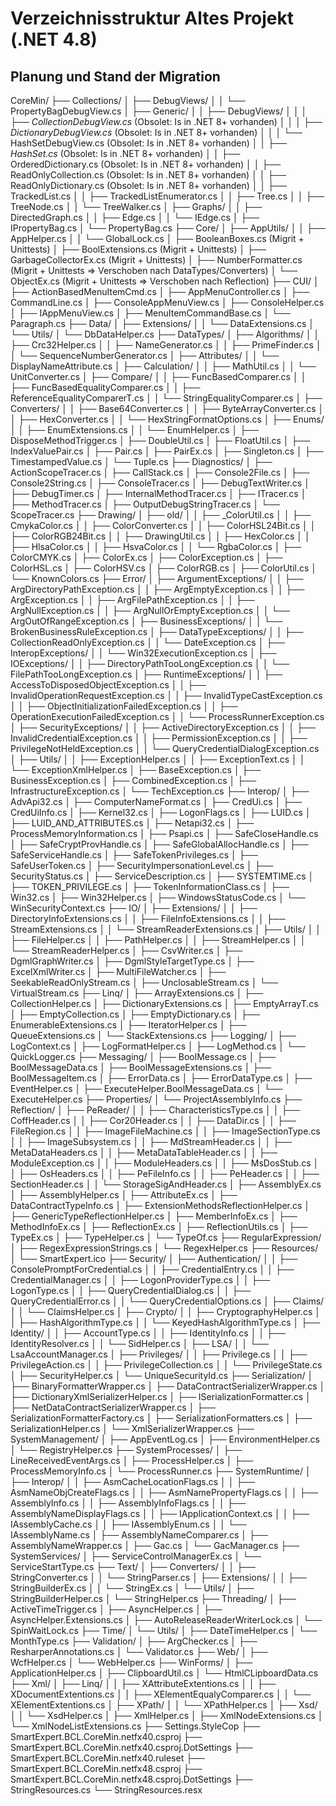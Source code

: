# Verzeichnisstruktur Altes Projekt (.NET 4.8)

## Planung und Stand der Migration

CoreMin/
├── Collections/
│   ├── DebugViews/
│   │   └── PropertyBagDebugView.cs
│   ├── Generic/
│   │   ├── DebugViews/
│   │   │   ├── _CollectionDebugView.cs_ (Obsolet: Is in .NET 8+ vorhanden)
│   │   │   ├── _DictionaryDebugView.cs_ (Obsolet: Is in .NET 8+ vorhanden)
│   │   │   └── HashSetDebugView.cs (Obsolet: Is in .NET 8+ vorhanden)
│   │   ├── _HashSet.cs_ (Obsolet: Is in .NET 8+ vorhanden)
│   │   ├── OrderedDictionary.cs (Obsolet: Is in .NET 8+ vorhanden)
│   │   ├── ReadOnlyCollection.cs (Obsolet: Is in .NET 8+ vorhanden)
│   │   ├── ReadOnlyDictionary.cs (Obsolet: Is in .NET 8+ vorhanden)
│   │   ├── TrackedList.cs
│   │   ├── TrackedListEnumerator.cs
│   │   ├── Tree.cs
│   │   ├── TreeNode.cs
│   │   └── TreeWalker.cs
│   ├── Graphs/
│   │   ├── DirectedGraph.cs
│   │   ├── Edge.cs
│   │   └── IEdge.cs
│   ├── IPropertyBag.cs
│   └── PropertyBag.cs
├── Core/
│   ├── AppUtils/
│   │   ├── AppHelper.cs
│   │   └── GlobalLock.cs
│   ├── BooleanBoxes.cs (Migrit + Unittests)
│   ├── BoolExtensions.cs (Migrit + Unittests)
│   ├── GarbageCollectorEx.cs (Migrit + Unittests)
│   ├── NumberFormatter.cs (Migrit + Unittests => Verschoben nach DataTypes/Converters)
│   └── ObjectEx.cs (Migrit + Unittests => Verschoben nach Reflection)
├── CUI/
│   ├── ActionBasedMenuItemCmd.cs
│   ├── AppMenuController.cs
│   ├── CommandLine.cs
│   ├── ConsoleAppMenuView.cs
│   ├── ConsoleHelper.cs
│   ├── IAppMenuView.cs
│   ├── MenuItemCommandBase.cs
│   └── Paragraph.cs
├── Data/
│   ├── Extensions/
│   │   └── DataExtensions.cs
│   └── Utils/
│       └── DbDataHelper.cs
├── DataTypes/
│   ├── Algorithms/
│   │   ├── Crc32Helper.cs
│   │   ├── NameGenerator.cs
│   │   ├── PrimeFinder.cs
│   │   └── SequenceNumberGenerator.cs
│   ├── Attributes/
│   │   └── DisplayNameAttribute.cs
│   ├── Calculation/
│   │   ├── MathUtil.cs
│   │   └── UnitConverter.cs
│   ├── Compare/
│   │   ├── FuncBasedComparer.cs
│   │   ├── FuncBasedEqualityComparer.cs
│   │   ├── ReferenceEqualityComparerT.cs
│   │   └── StringEqualityComparer.cs
│   ├── Converters/
│   │   ├── Base64Converter.cs
│   │   ├── ByteArrayConverter.cs
│   │   ├── HexConverter.cs
│   │   └── HexStringFormatOptions.cs
│   ├── Enums/
│   │   ├── EnumExtensions.cs
│   │   └── EnumHelper.cs
│   ├── DisposeMethodTrigger.cs
│   ├── DoubleUtil.cs
│   ├── FloatUtil.cs
│   ├── IndexValuePair.cs
│   ├── Pair.cs
│   ├── PairEx.cs
│   ├── Singleton.cs
│   ├── TimestampedValue.cs
│   └── Tuple.cs
├── Diagnostics/
│   ├── ActionScopeTracer.cs
│   ├── CallStack.cs
│   ├── Console2File.cs
│   ├── Console2String.cs
│   ├── ConsoleTracer.cs
│   ├── DebugTextWriter.cs
│   ├── DebugTimer.cs
│   ├── InternalMethodTracer.cs
│   ├── ITracer.cs
│   ├── MethodTracer.cs
│   ├── OutputDebugStringTracer.cs
│   └── ScopeTracer.cs
├── Drawing/
│   ├── old/
│   │   ├── _ColorUtil.cs
│   │   ├── CmykaColor.cs
│   │   ├── ColorConverter.cs
│   │   ├── ColorHSL24Bit.cs
│   │   ├── ColorRGB24Bit.cs
│   │   ├── DrawingUtil.cs
│   │   ├── HexColor.cs
│   │   ├── HlsaColor.cs
│   │   ├── HsvaColor.cs
│   │   └── RgbaColor.cs
│   ├── ColorCMYK.cs
│   ├── ColorEx.cs
│   ├── ColorException.cs
│   ├── ColorHSL.cs
│   ├── ColorHSV.cs
│   ├── ColorRGB.cs
│   ├── ColorUtil.cs
│   └── KnownColors.cs
├── Error/
│   ├── ArgumentExceptions/
│   │   ├── ArgDirectoryPathException.cs
│   │   ├── ArgEmptyException.cs
│   │   ├── ArgException.cs
│   │   ├── ArgFilePathException.cs
│   │   ├── ArgNullException.cs
│   │   ├── ArgNullOrEmptyException.cs
│   │   └── ArgOutOfRangeException.cs
│   ├── BusinessExceptions/
│   │   └── BrokenBusinessRuleException.cs
│   ├── DataTypeExceptions/
│   │   ├── CollectionReadOnlyException.cs
│   │   └── DateException.cs
│   ├── InteropExceptions/
│   │   └── Win32ExecutionException.cs
│   ├── IOExceptions/
│   │   ├── DirectoryPathTooLongException.cs
│   │   └── FilePathTooLongException.cs
│   ├── RuntimeExceptions/
│   │   ├── AccessToDisposedObjectException.cs
│   │   ├── InvalidOperationRequestException.cs
│   │   ├── InvalidTypeCastException.cs
│   │   ├── ObjectInitializationFailedException.cs
│   │   ├── OperationExecutionFailedException.cs
│   │   └── ProcessRunnerException.cs
│   ├── SecurityExceptions/
│   │   ├── ActiveDirectoryException.cs
│   │   ├── InvalidCredentialException.cs
│   │   ├── PermissionException.cs
│   │   ├── PrivilegeNotHeldException.cs
│   │   └── QueryCredentialDialogException.cs
│   ├── Utils/
│   │   ├── ExceptionHelper.cs
│   │   ├── ExceptionText.cs
│   │   └── ExceptionXmlHelper.cs
│   ├── BaseException.cs
│   ├── BusinessException.cs
│   ├── CombinedException.cs
│   ├── InfrastructureException.cs
│   └── TechException.cs
├── Interop/
│   ├── AdvApi32.cs
│   ├── ComputerNameFormat.cs
│   ├── CredUi.cs
│   ├── CredUiInfo.cs
│   ├── Kernel32.cs
│   ├── LogonFlags.cs
│   ├── LUID.cs
│   ├── LUID_AND_ATTRIBUTES.cs
│   ├── Netapi32.cs
│   ├── ProcessMemoryInformation.cs
│   ├── Psapi.cs
│   ├── SafeCloseHandle.cs
│   ├── SafeCryptProvHandle.cs
│   ├── SafeGlobalAllocHandle.cs
│   ├── SafeServiceHandle.cs
│   ├── SafeTokenPrivileges.cs
│   ├── SafeUserToken.cs
│   ├── SecurityImpersonationLevel.cs
│   ├── SecurityStatus.cs
│   ├── ServiceDescription.cs
│   ├── SYSTEMTIME.cs
│   ├── TOKEN_PRIVILEGE.cs
│   ├── TokenInformationClass.cs
│   ├── Win32.cs
│   ├── Win32Helper.cs
│   ├── WindowsStatusCode.cs
│   └── WinSecurityContext.cs
├── IO/
│   ├── Extensions/
│   │   ├── DirectoryInfoExtensions.cs
│   │   ├── FileInfoExtensions.cs
│   │   ├── StreamExtensions.cs
│   │   └── StreamReaderExtensions.cs
│   ├── Utils/
│   │   ├── FileHelper.cs
│   │   ├── PathHelper.cs
│   │   ├── StreamHelper.cs
│   │   └── StreamReaderHelper.cs
│   ├── CsvWriter.cs
│   ├── DgmlGraphWriter.cs
│   ├── DgmlStyleTargetType.cs
│   ├── ExcelXmlWriter.cs
│   ├── MultiFileWatcher.cs
│   ├── SeekableReadOnlyStream.cs
│   ├── UnclosableStream.cs
│   └── VirtualStream.cs
├── Linq/
│   ├── ArrayExtensions.cs
│   ├── CollectionHelper.cs
│   ├── DictionaryExtensions.cs
│   ├── EmptyArrayT.cs
│   ├── EmptyCollection.cs
│   ├── EmptyDictionary.cs
│   ├── EnumerableExtensions.cs
│   ├── IteratorHelper.cs
│   ├── QueueExtensions.cs
│   └── StackExtensions.cs
├── Logging/
│   ├── LogContext.cs
│   ├── LogFormatHelper.cs
│   ├── LogMethod.cs
│   └── QuickLogger.cs
├── Messaging/
│   ├── BoolMessage.cs
│   ├── BoolMessageData.cs
│   ├── BoolMessageExtensions.cs
│   ├── BoolMessageItem.cs
│   ├── ErrorData.cs
│   ├── ErrorDataType.cs
│   ├── EventHelper.cs
│   ├── ExecuteHelper.BoolMessageData.cs
│   └── ExecuteHelper.cs
├── Properties/
│   └── ProjectAssemblyInfo.cs
├── Reflection/
│   ├── PeReader/
│   │   ├── CharacteristicsType.cs
│   │   ├── CoffHeader.cs
│   │   ├── Cor20Header.cs
│   │   ├── DataDir.cs
│   │   ├── FileRegion.cs
│   │   ├── ImageFileMachine.cs
│   │   ├── ImageSectionType.cs
│   │   ├── ImageSubsystem.cs
│   │   ├── MdStreamHeader.cs
│   │   ├── MetaDataHeaders.cs
│   │   ├── MetaDataTableHeader.cs
│   │   ├── ModuleException.cs
│   │   ├── ModuleHeaders.cs
│   │   ├── MsDosStub.cs
│   │   ├── OsHeaders.cs
│   │   ├── PeFileInfo.cs
│   │   ├── PeHeader.cs
│   │   ├── SectionHeader.cs
│   │   └── StorageSigAndHeader.cs
│   ├── AssemblyEx.cs
│   ├── AssemblyHelper.cs
│   ├── AttributeEx.cs
│   ├── DataContractTypeInfo.cs
│   ├── ExtensionMethodsReflectionHelper.cs
│   ├── GenericTypeReflectionHelper.cs
│   ├── MemberInfoEx.cs
│   ├── MethodInfoEx.cs
│   ├── ReflectionEx.cs
│   ├── ReflectionUtils.cs
│   ├── TypeEx.cs
│   ├── TypeHelper.cs
│   └── TypeOf.cs
├── RegularExpression/
│   ├── RegexExpressionStrings.cs
│   └── RegexHelper.cs
├── Resources/
│   └── SmartExpert.ico
├── Security/
│   ├── Authentication/
│   │   ├── ConsolePromptForCredential.cs
│   │   ├── CredentialEntry.cs
│   │   ├── CredentialManager.cs
│   │   ├── LogonProviderType.cs
│   │   ├── LogonType.cs
│   │   ├── QueryCredentialDialog.cs
│   │   ├── QueryCredentialError.cs
│   │   └── QueryCredentialOptions.cs
│   ├── Claims/
│   │   └── ClaimsHelper.cs
│   ├── Crypto/
│   │   ├── CryptographyHelper.cs
│   │   ├── HashAlgorithmType.cs
│   │   └── KeyedHashAlgorithmType.cs
│   ├── Identity/
│   │   ├── AccountType.cs
│   │   ├── IdentityInfo.cs
│   │   ├── IdentityResolver.cs
│   │   └── SidHelper.cs
│   ├── LSA/
│   │   └── LsaAccountManager.cs
│   ├── Privileges/
│   │   ├── Privilege.cs
│   │   ├── PrivilegeAction.cs
│   │   ├── PrivilegeCollection.cs
│   │   └── PrivilegeState.cs
│   ├── SecurityHelper.cs
│   └── UniqueSecurityId.cs
├── Serialization/
│   ├── BinaryFormatterWrapper.cs
│   ├── DataContractSerializerWrapper.cs
│   ├── DictionaryXmlSerializerHelper.cs
│   ├── ISerializationFormatter.cs
│   ├── NetDataContractSerializerWrapper.cs
│   ├── SerializationFormatterFactory.cs
│   ├── SerializationFormatters.cs
│   ├── SerializationHelper.cs
│   └── XmlSerializerWrapper.cs
├── SystemManagement/
│   ├── AppEventLog.cs
│   ├── EnvironmentHelper.cs
│   └── RegistryHelper.cs
├── SystemProcesses/
│   ├── LineReceivedEventArgs.cs
│   ├── ProcessHelper.cs
│   ├── ProcessMemoryInfo.cs
│   └── ProcessRunner.cs
├── SystemRuntime/
│   ├── Interop/
│   │   ├── AsmCacheLocationFlags.cs
│   │   ├── AsmNameObjCreateFlags.cs
│   │   ├── AsmNamePropertyFlags.cs
│   │   ├── AssemblyInfo.cs
│   │   ├── AssemblyInfoFlags.cs
│   │   ├── AssemblyNameDisplayFlags.cs
│   │   ├── IApplicationContext.cs
│   │   ├── IAssemblyCache.cs
│   │   ├── IAssemblyEnum.cs
│   │   └── IAssemblyName.cs
│   ├── AssemblyNameComparer.cs
│   ├── AssemblyNameWrapper.cs
│   ├── Gac.cs
│   └── GacManager.cs
├── SystemServices/
│   ├── ServiceControlManagerEx.cs
│   └── ServiceStartType.cs
├── Text/
│   ├── Converters/
│   │   ├── StringConverter.cs
│   │   └── StringParser.cs
│   ├── Extensions/
│   │   ├── StringBuilderEx.cs
│   │   └── StringEx.cs
│   └── Utils/
│       ├── StringBuilderHelper.cs
│       └── StringHelper.cs
├── Threading/
│   ├── ActiveTimeTrigger.cs
│   ├── AsyncHelper.cs
│   ├── AsyncHelper.Extensions.cs
│   ├── AutoReleaseReaderWriterLock.cs
│   └── SpinWaitLock.cs
├── Time/
│   └── Utils/
│       ├── DateTimeHelper.cs
│       └── MonthType.cs
├── Validation/
│   ├── ArgChecker.cs
│   ├── ResharperAnnotations.cs
│   └── Validator.cs
├── Web/
│   ├── WcfHelper.cs
│   └── WebHelper.cs
├── WinForms/
│   ├── ApplicationHelper.cs
│   ├── ClipboardUtil.cs
│   └── HtmlCLipboardData.cs
├── Xml/
│   ├── Linq/
│   │   ├── XAttributeExtentions.cs
│   │   ├── XDocumentExtentions.cs
│   │   ├── XElementEqualyComparer.cs
│   │   └── XElementExtentions.cs
│   ├── XPath/
│   │   └── XPathHelper.cs
│   ├── Xsd/
│   │   └── XsdHelper.cs
│   ├── XmlHelper.cs
│   ├── XmlNodeExtensions.cs
│   └── XmlNodeListExtensions.cs
├── Settings.StyleCop
├── SmartExpert.BCL.CoreMin.netfx40.csproj
├── SmartExpert.BCL.CoreMin.netfx40.csproj.DotSettings
├── SmartExpert.BCL.CoreMin.netfx40.ruleset
├── SmartExpert.BCL.CoreMin.netfx48.csproj
├── SmartExpert.BCL.CoreMin.netfx48.csproj.DotSettings
├── StringResources.cs
└── StringResources.resx
